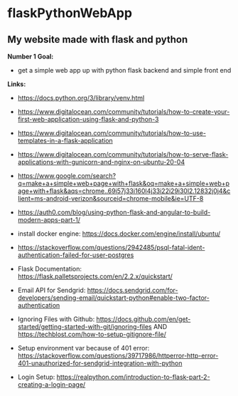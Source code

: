 # flaskPythonWebApp

## My website made with flask and python

__Number 1 Goal:__
- get a simple web app up with python flask backend and simple front end 

__Links:__
- https://docs.python.org/3/library/venv.html

- https://www.digitalocean.com/community/tutorials/how-to-create-your-first-web-application-using-flask-and-python-3

- https://www.digitalocean.com/community/tutorials/how-to-use-templates-in-a-flask-application

- https://www.digitalocean.com/community/tutorials/how-to-serve-flask-applications-with-gunicorn-and-nginx-on-ubuntu-20-04

- https://www.google.com/search?q=make+a+simple+web+page+with+flask&oq=make+a+simple+web+page+with+flask&aqs=chrome..69i57j33i160l4j33i22i29i30l2.12832j0j4&client=ms-android-verizon&sourceid=chrome-mobile&ie=UTF-8


- https://auth0.com/blog/using-python-flask-and-angular-to-build-modern-apps-part-1/

- install docker engine: https://docs.docker.com/engine/install/ubuntu/

- https://stackoverflow.com/questions/2942485/psql-fatal-ident-authentication-failed-for-user-postgres

- Flask Documentation: https://flask.palletsprojects.com/en/2.2.x/quickstart/

- Email API for Sendgrid: https://docs.sendgrid.com/for-developers/sending-email/quickstart-python#enable-two-factor-authentication

- Ignoring Files with Github: https://docs.github.com/en/get-started/getting-started-with-git/ignoring-files AND https://techblost.com/how-to-setup-gitignore-file/

- Setup environment var because of 401 error: https://stackoverflow.com/questions/39717986/httperror-http-error-401-unauthorized-for-sendgrid-integration-with-python

- Login Setup: https://realpython.com/introduction-to-flask-part-2-creating-a-login-page/